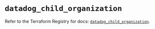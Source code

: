 # `datadog_child_organization`

Refer to the Terraform Registry for docs: [`datadog_child_organization`](https://registry.terraform.io/providers/datadog/datadog/3.72.0/docs/resources/child_organization).
